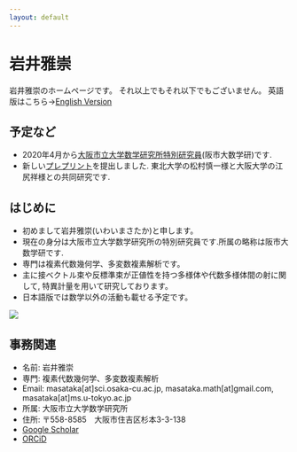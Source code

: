 ```yaml
---
layout: default
---
```




# **岩井雅崇**
岩井雅崇のホームページです。
それ以上でもそれ以下でもございません。
英語版はこちら→[English Version](https://masataka123.github.io/blog3_e/)

## **予定など**
- 2020年4月から[大阪市立大学数学研究所特別研究員](https://www.sci.osaka-cu.ac.jp/OCAMI/about/member/member.html)(阪市大数学研)です.
- 新しい[プレプリント](https://arxiv.org/abs/2005.04566)を提出しました.
東北大学の松村慎一様と大阪大学の江尻祥様との共同研究です.

## **はじめに**
- 初めまして岩井雅崇(いわいまさたか)と申します。
- 現在の身分は大阪市立大学数学研究所の特別研究員です.所属の略称は阪市大数学研です.
- 専門は複素代数幾何学、多変数複素解析です。
- 主に接ベクトル束や反標準束が正値性を持つ多様体や代数多様体間の射に関して, 特異計量を用いて研究しております。
- 日本語版では数学以外の活動も載せる予定です。

![](https://masataka123.github.io/blog3/picture/1.jpg )

## **事務関連**
- 名前: 岩井雅崇
- 専門: 複素代数幾何学、多変数複素解析
- Email: masataka[at]sci.osaka-cu.ac.jp, masataka.math[at]gmail.com, masataka[at]ms.u-tokyo.ac.jp
- 所属: 大阪市立大学数学研究所
- 住所: 〒558-8585　大阪市住吉区杉本3-3-138
- [Google Scholar](https://scholar.google.com/citations?hl=ja&user=ZTKnR6QAAAAJ)
- [ORCiD](https://orcid.org/0000-0002-0273-0360)





